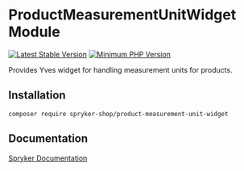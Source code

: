 # ProductMeasurementUnitWidget Module
[![Latest Stable Version](https://poser.pugx.org/spryker-shop/product-measurement-unit-widget/v/stable.svg)](https://packagist.org/packages/spryker-shop/product-measurement-unit-widget)
[![Minimum PHP Version](https://img.shields.io/badge/php-%3E%3D%208.3-8892BF.svg)](https://php.net/)

Provides Yves widget for handling measurement units for products.

## Installation

```
composer require spryker-shop/product-measurement-unit-widget
```

## Documentation

[Spryker Documentation](https://docs.spryker.com)
